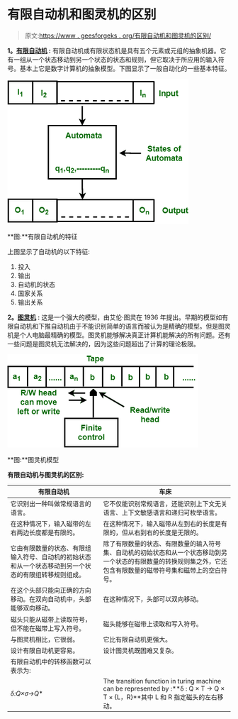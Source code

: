 # 有限自动机和图灵机的区别

> 原文:[https://www . geesforgeks . org/有限自动机和图灵机的区别/](https://www.geeksforgeeks.org/difference-between-finite-automata-and-turing-machine/)

**1。[有限自动机](https://www.geeksforgeeks.org/introduction-of-finite-automata/) :**
有限自动机或有限状态机是具有五个元素或元组的抽象机器。它有一组从一个状态移动到另一个状态的状态和规则，但它取决于所应用的输入符号。基本上它是数字计算机的抽象模型。下图显示了一般自动化的一些基本特征。

![](img/c4a8a4dd60c06363fd12174ce802ec30.png)

**图:**有限自动机的特征

上图显示了自动机的以下特征:

1.  投入
2.  输出
3.  自动机的状态
4.  国家关系
5.  输出关系

**2。[图灵机](https://www.geeksforgeeks.org/turing-machine-in-toc/) :**
这是一个强大的模型，由艾伦·图灵在 1936 年提出。早期的模型如有限自动机和下推自动机由于不能识别简单的语言而被认为是精确的模型。但是图灵机是个人电脑最精确的模型。图灵机能够解决真正计算机能解决的所有问题。还有一些问题是图灵机无法解决的，因为这些问题超出了计算的理论极限。

![](img/054050536c8baf14fca64f5da287e366.png)

**图:**图灵机模型

**有限自动机与图灵机的区别:**

<center>

| 有限自动机 | 车床 |
| --- | --- |
| 它识别出一种叫做常规语言的语言。 | 它不仅能识别常规语言，还能识别上下文无关语言、上下文敏感语言和递归可枚举语言。 |
| 在这种情况下，输入磁带的左右两边长度都是有限的。 | 在这种情况下，输入磁带从左到右的长度是有限的，但从右到右的长度是无限的。 |
| 它由有限数量的状态、有限组输入符号、自动机的初始状态和从一个状态移动到另一个状态的有限组转移规则组成。 | 除了有限数量的状态、有限数量的输入符号集、自动机的初始状态和从一个状态移动到另一个状态的有限数量的转换规则集之外，它还包含有限数量的磁带符号集和磁带上的空白符号。 |
| 在这个头部只能向正确的方向移动。在双向自动机中，头部能够双向移动。 | 在这种情况下，头部可以双向移动。 |
| 磁头只能从磁带上读取符号，但不能在磁带上写入符号。 | 磁头能够在磁带上读取和写入符号。 |
| 与图灵机相比，它很弱。 | 它比有限自动机更强大。 |
| 设计有限自动机更容易。 | 设计图灵机既困难又复杂。 |
| 有限自动机中的转移函数可以表示为:
**δ:Q×σ*→Q** | The transition function in turing machine can be represented by :**δ : Q × T → Q × T × {L，R}**其中 L 和 R 指定磁头的左右移动。 |

</center>